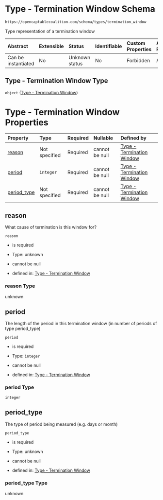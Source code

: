 # Type - Termination Window Schema

```txt
https://opencaptablecoalition.com/schema/types/termination_window
```

Type representation of a termination window

| Abstract            | Extensible | Status         | Identifiable | Custom Properties | Additional Properties | Access Restrictions | Defined In                                                                                               |
| :------------------ | :--------- | :------------- | :----------- | :---------------- | :-------------------- | :------------------ | :------------------------------------------------------------------------------------------------------- |
| Can be instantiated | No         | Unknown status | No           | Forbidden         | Allowed               | none                | [TerminationWindow.schema.json](../../schema/types/TerminationWindow.schema.json "open original schema") |

## Type - Termination Window Type

`object` ([Type - Termination Window](terminationwindow.md))

# Type - Termination Window Properties

| Property                    | Type          | Required | Nullable       | Defined by                                                                                                                                                           |
| :-------------------------- | :------------ | :------- | :------------- | :------------------------------------------------------------------------------------------------------------------------------------------------------------------- |
| [reason](#reason)           | Not specified | Required | cannot be null | [Type - Termination Window](terminationwindow-properties-reason.md "https://opencaptablecoalition.com/schema/types/termination_window#/properties/reason")           |
| [period](#period)           | `integer`     | Required | cannot be null | [Type - Termination Window](terminationwindow-properties-period.md "https://opencaptablecoalition.com/schema/types/termination_window#/properties/period")           |
| [period_type](#period_type) | Not specified | Required | cannot be null | [Type - Termination Window](terminationwindow-properties-period_type.md "https://opencaptablecoalition.com/schema/types/termination_window#/properties/period_type") |

## reason

What cause of termination is this window for?

`reason`

*   is required

*   Type: unknown

*   cannot be null

*   defined in: [Type - Termination Window](terminationwindow-properties-reason.md "https://opencaptablecoalition.com/schema/types/termination_window#/properties/reason")

### reason Type

unknown

## period

The length of the period in this termination window (in number of periods of type period_type)

`period`

*   is required

*   Type: `integer`

*   cannot be null

*   defined in: [Type - Termination Window](terminationwindow-properties-period.md "https://opencaptablecoalition.com/schema/types/termination_window#/properties/period")

### period Type

`integer`

## period_type

The type of period being measured (e.g. days or month)

`period_type`

*   is required

*   Type: unknown

*   cannot be null

*   defined in: [Type - Termination Window](terminationwindow-properties-period_type.md "https://opencaptablecoalition.com/schema/types/termination_window#/properties/period_type")

### period_type Type

unknown
